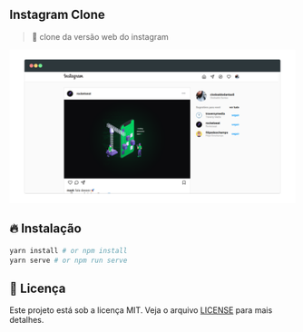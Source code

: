 ## Instagram Clone

> :robot: clone da versão web do instagram

![preview](preview.png)

## :fire: Instalação

```bash
yarn install # or npm install
yarn serve # or npm run serve
```

## :memo: Licença

Este projeto está sob a licença MIT. Veja o arquivo [LICENSE](LICENSE) para mais detalhes.
